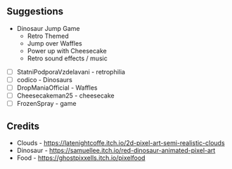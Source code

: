 ## Suggestions

* Dinosaur Jump Game
  * Retro Themed
  * Jump over Waffles
  * Power up with Cheesecake
  * Retro sound effects / music

* [ ] StatniPodporaVzdelavani - retrophilia
* [ ] codico - Dinosaurs
* [ ] DropManiaOfficial - Waffles
* [ ] Cheesecakeman25 - cheesecake
* [ ] FrozenSpray - game

## Credits

* Clouds - https://latenightcoffe.itch.io/2d-pixel-art-semi-realistic-clouds
* Dinosaur - https://samuellee.itch.io/red-dinosaur-animated-pixel-art
* Food - https://ghostpixxells.itch.io/pixelfood
